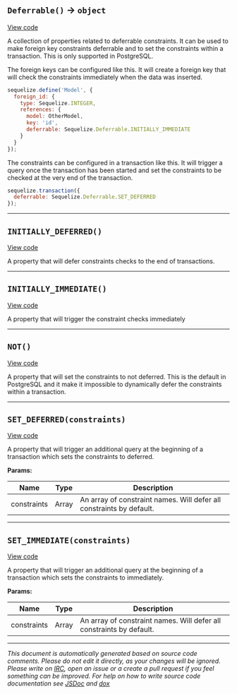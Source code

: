 <a name="deferrable"></a>
## `Deferrable()` -> `object`
[View code](https://github.com/sequelize/sequelize/blob/f41d8cd9c2b240e6c5224e9f378922acff95e295/lib/deferrable.js#L39)

A collection of properties related to deferrable constraints. It can be used to
make foreign key constraints deferrable and to set the constraints within a
transaction. This is only supported in PostgreSQL.

The foreign keys can be configured like this. It will create a foreign key
that will check the constraints immediately when the data was inserted.

```js
sequelize.define('Model', {
  foreign_id: {
    type: Sequelize.INTEGER,
    references: {
      model: OtherModel,
      key: 'id',
      deferrable: Sequelize.Deferrable.INITIALLY_IMMEDIATE
    }
  }
});
```

The constraints can be configured in a transaction like this. It will
trigger a query once the transaction has been started and set the constraints
to be checked at the very end of the transaction.

```js
sequelize.transaction({
  deferrable: Sequelize.Deferrable.SET_DEFERRED
});
```

***

<a name="initially_deferred"></a>
## `INITIALLY_DEFERRED()`
[View code](https://github.com/sequelize/sequelize/blob/f41d8cd9c2b240e6c5224e9f378922acff95e295/lib/deferrable.js#L59)

A property that will defer constraints checks to the end of transactions.

***

<a name="initially_immediate"></a>
## `INITIALLY_IMMEDIATE()`
[View code](https://github.com/sequelize/sequelize/blob/f41d8cd9c2b240e6c5224e9f378922acff95e295/lib/deferrable.js#L76)

A property that will trigger the constraint checks immediately

***

<a name="not"></a>
## `NOT()`
[View code](https://github.com/sequelize/sequelize/blob/f41d8cd9c2b240e6c5224e9f378922acff95e295/lib/deferrable.js#L95)

A property that will set the constraints to not deferred. This is
the default in PostgreSQL and it make it impossible to dynamically
defer the constraints within a transaction.

***

<a name="set_deferred"></a>
## `SET_DEFERRED(constraints)`
[View code](https://github.com/sequelize/sequelize/blob/f41d8cd9c2b240e6c5224e9f378922acff95e295/lib/deferrable.js#L114)

A property that will trigger an additional query at the beginning of a
transaction which sets the constraints to deferred.

**Params:**

| Name | Type | Description |
| ---- | ---- | ----------- |
| constraints | Array | An array of constraint names. Will defer all constraints by default. |


***

<a name="set_immediate"></a>
## `SET_IMMEDIATE(constraints)`
[View code](https://github.com/sequelize/sequelize/blob/f41d8cd9c2b240e6c5224e9f378922acff95e295/lib/deferrable.js#L135)

A property that will trigger an additional query at the beginning of a
transaction which sets the constraints to immediately.

**Params:**

| Name | Type | Description |
| ---- | ---- | ----------- |
| constraints | Array | An array of constraint names. Will defer all constraints by default. |


***

_This document is automatically generated based on source code comments. Please do not edit it directly, as your changes will be ignored. Please write on <a href="irc://irc.freenode.net/#sequelizejs">IRC</a>, open an issue or a create a pull request if you feel something can be improved. For help on how to write source code documentation see [JSDoc](http://usejsdoc.org) and [dox](https://github.com/tj/dox)_